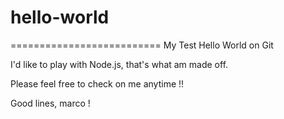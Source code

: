 # hello-world

==========================
My Test Hello World on Git

I'd like to play with Node.js, that's what am made off.

Please feel free to check on me anytime !!

Good lines, marco !
